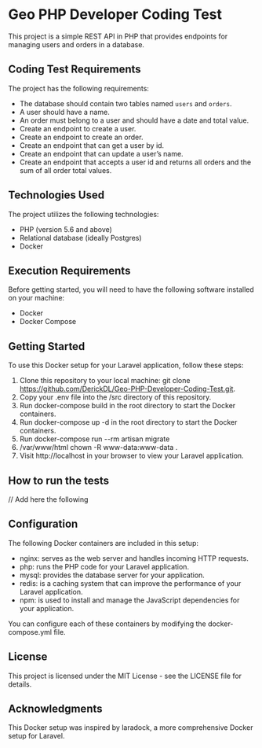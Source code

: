 # Geo PHP Developer Coding Test

This project is a simple REST API in PHP that provides endpoints for managing users and orders in a database.

## Coding Test Requirements

The project has the following requirements:

- The database should contain two tables named `users` and `orders`.
- A user should have a name.
- An order must belong to a user and should have a date and total value.
- Create an endpoint to create a user.
- Create an endpoint to create an order.
- Create an endpoint that can get a user by id.
- Create an endpoint that can update a user’s name.
- Create an endpoint that accepts a user id and returns all orders and the sum of all order total values.

## Technologies Used

The project utilizes the following technologies:

- PHP (version 5.6 and above)
- Relational database (ideally Postgres)
- Docker

## Execution Requirements
Before getting started, you will need to have the following software installed on your machine:
- Docker
- Docker Compose

## Getting Started
To use this Docker setup for your Laravel application, follow these steps:
1. Clone this repository to your local machine: git clone https://github.com/DerickDL/Geo-PHP-Developer-Coding-Test.git.
2. Copy your .env file into the /src directory of this repository.
3. Run docker-compose build in the root directory to start the Docker containers.
3. Run docker-compose up -d in the root directory to start the Docker containers.
4. Run docker-compose run --rm artisan migrate
6. /var/www/html chown -R www-data:www-data .
7. Visit http://localhost in your browser to view your Laravel application.

## How to run the tests
// Add here the following

## Configuration
The following Docker containers are included in this setup:
- nginx: serves as the web server and handles incoming HTTP requests.
- php: runs the PHP code for your Laravel application.
- mysql: provides the database server for your application.
- redis: is a caching system that can improve the performance of your Laravel application.
- npm: is used to install and manage the JavaScript dependencies for your application.

You can configure each of these containers by modifying the docker-compose.yml file.

## License
This project is licensed under the MIT License - see the LICENSE file for details.

## Acknowledgments
This Docker setup was inspired by laradock, a more comprehensive Docker setup for Laravel.